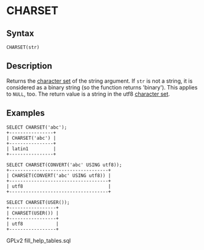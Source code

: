 
# CHARSET

## Syntax


```
CHARSET(str)
```

## Description


Returns the [character set](../../../../../data-types/string-data-types/character-sets/README.md) of the string argument. If `str` is not a string, it is considered as a binary string (so the function returns 'binary'). This applies to `NULL`, too. The return value is a string in the utf8 [character set](../../../../../data-types/string-data-types/character-sets/README.md).


## Examples


```
SELECT CHARSET('abc');
+----------------+
| CHARSET('abc') |
+----------------+
| latin1         |
+----------------+

SELECT CHARSET(CONVERT('abc' USING utf8));
+------------------------------------+
| CHARSET(CONVERT('abc' USING utf8)) |
+------------------------------------+
| utf8                               |
+------------------------------------+

SELECT CHARSET(USER());
+-----------------+
| CHARSET(USER()) |
+-----------------+
| utf8            |
+-----------------+
```


GPLv2 fill_help_tables.sql

